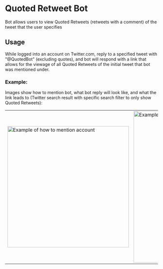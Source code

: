 # Quoted Retweet Bot

Bot allows users to view Quoted Retweets (retweets with a comment) of the tweet that the user specifies

## Usage

While logged into an account on Twitter.com, reply to a specified tweet with "@QuotedBot" (excluding quotes), and bot will respond with a link that allows for the viewage of all Quoted Retweets of the initial tweet that bot was mentioned under.

### Example:

Images show how to mention bot, what bot reply will look like, and what the link leads to (Twitter search result with specific search filter to only show Quoted Retweets):


<center>
  <table>
    <tr>
      <td><img src = https://i.imgur.com/XuItWtm.png alt="Example of how to mention account" width="400" /></td>
      <td><img src = https://i.imgur.com/fS30wy4.png alt="Example of what link shows when clicked" width = "500" /></td>
    </tr>
  </table>
</center>
